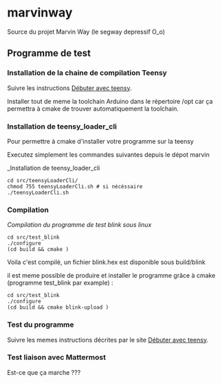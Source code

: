 # marvinway
Source du projet Marvin Way (le segway depressif O_o)

## Programme de test ##

### Installation de la chaine de compilation Teensy ###

Suivre les instructions [Débuter avec teensy](https://openclassrooms.com/courses/debuter-dans-l-informatique-embarquee-avec-teensy).

Installer tout de meme la toolchain Arduino dans le répertoire /opt car ça permettra à cmake de trouver automatiquement la toolchain.

### Installation de teensy_loader_cli

Pour permettre à cmake d'installer votre programme sur la teensy

Executez simplement les commandes suivantes depuis le dépot marvin

_Installation de teensy_loader_cli
~~~{.sh}
cd src/teensyLoaderCli/
chmod 755 teensyLoaderCli.sh # si nécéssaire
./teensyLoaderCli.sh
~~~

### Compilation ###

_Compilation du programme de test blink sous linux_

~~~{.sh}
cd src/test_blink
./configure
(cd build && cmake )
~~~

Voila c'est compilé, un fichier blink.hex est disponible sous build/blink

il est meme possible de produire et installer le programme grâce à cmake (programme test_blink par example) :

~~~{.sh}
cd src/test_blink
./configure
(cd build && cmake blink-upload )
~~~


### Test du programme ###

Suivre les memes instructions décrites par le site [Débuter avec teensy](https://openclassrooms.com/courses/debuter-dans-l-informatique-embarquee-avec-teensy).

### Test liaison avec Mattermost

Est-ce que ça marche ???
